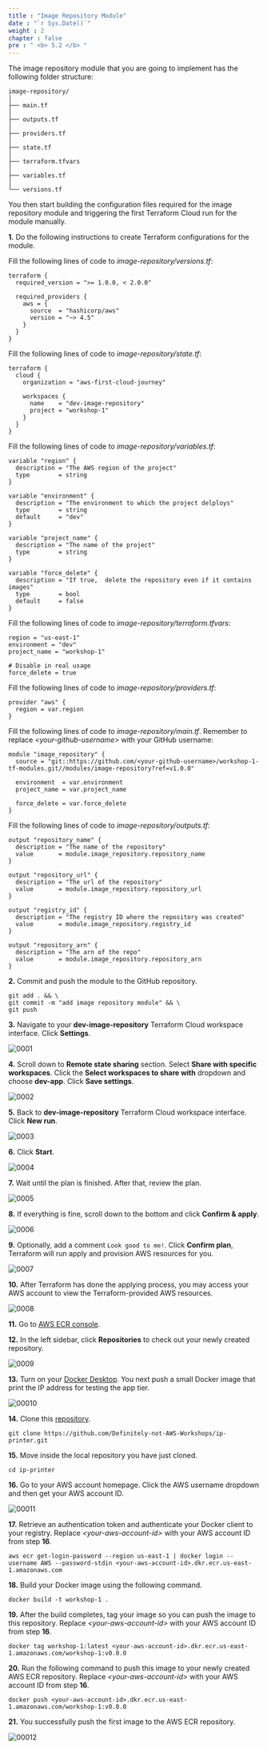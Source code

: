 ```yaml
---
title : "Image Repository Module"
date : "`r Sys.Date()`"
weight : 2
chapter : false
pre : " <b> 5.2 </b> "
---
```


The image repository module that you are going to implement has the following folder structure:

```git
image-repository/
│
├── main.tf
│   
├── outputs.tf
│   
├── providers.tf
│   
├── state.tf
│   
├── terraform.tfvars
│   
├── variables.tf
│   
└── versions.tf
```

You then start building the configuration files required for the image repository module and triggering the first Terraform Cloud run for the module manually. 

**1.** Do the following instructions to create Terraform configurations for the module.

Fill the following lines of code to *image-repository/versions.tf*:

```hcl
terraform {
  required_version = ">= 1.0.0, < 2.0.0"

  required_providers {
    aws = {
      source  = "hashicorp/aws"
      version = "~> 4.5"
    }
  }
}
```

Fill the following lines of code to *image-repository/state.tf*:

```hcl
terraform {
  cloud {
    organization = "aws-first-cloud-journey"

    workspaces {
      name    = "dev-image-repository"
      project = "workshop-1"
    }
  }
}
```

Fill the following lines of code to *image-repository/variables.tf*:

```hcl
variable "region" {
  description = "The AWS region of the project"
  type        = string
}

variable "environment" {
  description = "The environment to which the project delploys"
  type        = string
  default     = "dev"
}

variable "project_name" {
  description = "The name of the project"
  type        = string
}

variable "force_delete" {
  description = "If true,  delete the repository even if it contains images"
  type        = bool
  default     = false
}
```

Fill the following lines of code to *image-repository/terraform.tfvars*:

```hcl
region = "us-east-1"
environment = "dev"
project_name = "workshop-1"

# Disable in real usage
force_delete = true
```

Fill the following lines of code to *image-repository/providers.tf*:

```hcl
provider "aws" {
  region = var.region
}
```

Fill the following lines of code to *image-repository/main.tf*. Remember to replace *\<your-github-username\>* with your GitHub username:

```hcl
module "image_repository" {
  source = "git::https://github.com/<your-github-username>/workshop-1-tf-modules.git//modules/image-repository?ref=v1.0.0"

  environment  = var.environment
  project_name = var.project_name

  force_delete = var.force_delete
}
```

Fill the following lines of code to *image-repository/outputs.tf*:

```hcl
output "repository_name" {
  description = "The name of the repository"
  value       = module.image_repository.repository_name
}

output "repository_url" {
  description = "The url of the repository"
  value       = module.image_repository.repository_url
}

output "registry_id" {
  description = "The registry ID where the repository was created"
  value       = module.image_repository.registry_id
}

output "repository_arn" {
  description = "The arn of the repo"
  value       = module.image_repository.repository_arn
}
```

**2.** Commit and push the module to the GitHub repository.

```git
git add . && \
git commit -m "add image repository module" && \
git push
```

**3.** Navigate to your **dev-image-repository** Terraform Cloud workspace interface. Click **Settings**.

![0001](/images/5/2/0001.svg?featherlight=false&width=100pc)

**4.** Scroll down to **Remote state sharing** section. Select **Share with specific workspaces**. Click the **Select workspaces to share with** dropdown and choose **dev-app**. Click **Save settings**.

![0002](/images/5/2/0002.svg?featherlight=false&width=100pc)

**5.** Back to **dev-image-repository** Terraform Cloud workspace interface. Click **New run**.

![0003](/images/5/2/0003.svg?featherlight=false&width=100pc)

**6.** Click **Start**.

![0004](/images/5/2/0004.svg?featherlight=false&width=100pc)

**7.** Wait until the plan is finished. After that, review the plan.

![0005](/images/5/2/0005.svg?featherlight=false&width=100pc)

**8.** If everything is fine, scroll down to the bottom and click **Confirm & apply**.

![0006](/images/5/2/0006.svg?featherlight=false&width=100pc)

**9.** Optionally, add a comment `Look good to me!`. Click **Confirm plan**, Terraform will run apply and provision AWS resources for you.

![0007](/images/5/2/0007.svg?featherlight=false&width=100pc)

**10.** After Terraform has done the applying process, you may access your AWS account to view the Terraform-provided AWS resources. 

![0008](/images/5/2/0008.svg?featherlight=false&width=100pc)

**11.** Go to [AWS ECR console](https://console.aws.amazon.com/ecr/).

**12.** In the left sidebar, click **Repositories** to check out your newly created repository.

![0009](/images/5/2/0009.svg?featherlight=false&width=100pc)

**13.** Turn on your [Docker Desktop](https://www.docker.com/products/docker-desktop/). You next push a small Docker image that print the IP address for testing the app tier.

![00010](/images/5/2/00010.svg?featherlight=false&width=100pc)

**14.** Clone this [repository](https://github.com/Definitely-not-AWS-Workshops/ip-printer.git).

```git
git clone https://github.com/Definitely-not-AWS-Workshops/ip-printer.git
```

**15.** Move inside the local repository you have just cloned.

```git
cd ip-printer
```

**16.** Go to your AWS account homepage. Click the AWS username dropdown and then get your AWS account ID.

![00011](/images/5/2/00011.svg?featherlight=false&width=100pc)

**17.** Retrieve an authentication token and authenticate your Docker client to your registry. Replace *\<your-aws-account-id\>* with your AWS account ID from step **16**.

```git
aws ecr get-login-password --region us-east-1 | docker login --username AWS --password-stdin <your-aws-account-id>.dkr.ecr.us-east-1.amazonaws.com
```

**18.** Build your Docker image using the following command.

```git
docker build -t workshop-1 .
```

**19.** After the build completes, tag your image so you can push the image to this repository. Replace *\<your-aws-account-id\>* with your AWS account ID from step **16**.

```git
docker tag workshop-1:latest <your-aws-account-id>.dkr.ecr.us-east-1.amazonaws.com/workshop-1:v0.0.0
```

**20.** Run the following command to push this image to your newly created AWS ECR repository. Replace *\<your-aws-account-id\>* with your AWS account ID from step **16**.

```git
docker push <your-aws-account-id>.dkr.ecr.us-east-1.amazonaws.com/workshop-1:v0.0.0
```

**21.** You successfully push the first image to the AWS ECR repository.

![00012](/images/5/2/00012.svg?featherlight=false&width=100pc)

